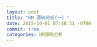 ```yaml
---
layout: post
title: "HM 源码分析(一）"
date: 2015-10-01 07:48:51 -0700
commit: true
categories: HM源码分析
---
```


<!--more-->


